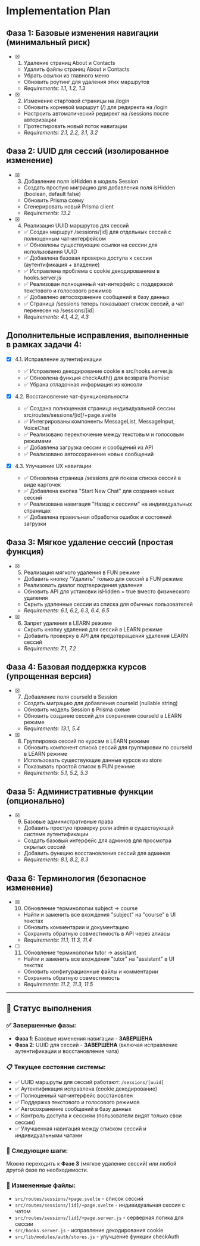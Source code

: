 # Implementation Plan

## Фаза 1: Базовые изменения навигации (минимальный риск)

- [x] 1. Удаление страниц About и Contacts
  - Удалить файлы страниц About и Contacts
  - Убрать ссылки из главного меню
  - Обновить роутинг для удаления этих маршрутов
  - _Requirements: 1.1, 1.2, 1.3_

- [x] 2. Изменение стартовой страницы на /login
  - Обновить корневой маршрут (/) для редиректа на /login
  - Настроить автоматический редирект на /sessions после авторизации
  - Протестировать новый поток навигации
  - _Requirements: 2.1, 2.2, 3.1, 3.2_

## Фаза 2: UUID для сессий (изолированное изменение)

- [x] 3. Добавление поля isHidden в модель Session
  - Создать простую миграцию для добавления поля isHidden (boolean, default false)
  - Обновить Prisma схему
  - Сгенерировать новый Prisma client
  - _Requirements: 13.2_

- [x] 4. Реализация UUID маршрутов для сессий
  - ✅ Создан маршрут /sessions/[id] для отдельных сессий с полноценным чат-интерфейсом
  - ✅ Обновлены существующие ссылки на сессии для использования UUID
  - ✅ Добавлена базовая проверка доступа к сессии (аутентификация + владение)
  - ✅ Исправлена проблема с cookie декодированием в hooks.server.js
  - ✅ Реализован полноценный чат-интерфейс с поддержкой текстового и голосового режимов
  - ✅ Добавлено автосохранение сообщений в базу данных
  - ✅ Страница /sessions теперь показывает список сессий, а чат перенесен на /sessions/[id]
  - _Requirements: 4.1, 4.2, 4.3_

## Дополнительные исправления, выполненные в рамках задачи 4:

- [x] 4.1. Исправление аутентификации
  - ✅ Исправлено декодирование cookie в src/hooks.server.js
  - ✅ Обновлена функция checkAuth() для возврата Promise
  - ✅ Убрана отладочная информация из консоли

- [x] 4.2. Восстановление чат-функциональности
  - ✅ Создана полноценная страница индивидуальной сессии src/routes/sessions/[id]/+page.svelte
  - ✅ Интегрированы компоненты MessageList, MessageInput, VoiceChat
  - ✅ Реализовано переключение между текстовым и голосовым режимами
  - ✅ Добавлена загрузка сессии и сообщений из API
  - ✅ Реализовано автосохранение новых сообщений

- [x] 4.3. Улучшение UX навигации
  - ✅ Обновлена страница /sessions для показа списка сессий в виде карточек
  - ✅ Добавлена кнопка "Start New Chat" для создания новых сессий
  - ✅ Реализована навигация "Назад к сессиям" на индивидуальных страницах
  - ✅ Добавлена правильная обработка ошибок и состояний загрузки

## Фаза 3: Мягкое удаление сессий (простая функция)

- [x] 5. Реализация мягкого удаления в FUN режиме
  - Добавить кнопку "Удалить" только для сессий в FUN режиме
  - Реализовать диалог подтверждения удаления
  - Обновить API для установки isHidden = true вместо физического удаления
  - Скрыть удаленные сессии из списка для обычных пользователей
  - _Requirements: 6.1, 6.2, 6.3, 6.4, 6.5_

- [x] 6. Запрет удаления в LEARN режиме
  - Скрыть кнопку удаления для сессий в LEARN режиме
  - Добавить проверку в API для предотвращения удаления LEARN сессий
  - _Requirements: 7.1, 7.2_

## Фаза 4: Базовая поддержка курсов (упрощенная версия)

- [x] 7. Добавление поля courseId в Session
  - Создать миграцию для добавления courseId (nullable string)
  - Обновить модель Session в Prisma схеме
  - Обновить создание сессий для сохранения courseId в LEARN режиме
  - _Requirements: 13.1, 5.4_

- [x] 8. Группировка сессий по курсам в LEARN режиме
  - Обновить компонент списка сессий для группировки по courseId в LEARN режиме
  - Использовать существующие данные курсов из store
  - Показывать простой список в FUN режиме
  - _Requirements: 5.1, 5.2, 5.3_

## Фаза 5: Административные функции (опционально)

- [x] 9. Базовые административные права
  - Добавить простую проверку роли admin в существующей системе аутентификации
  - Создать базовый интерфейс для админов для просмотра скрытых сессий
  - Добавить функцию восстановления сессий для админов
  - _Requirements: 8.1, 8.2, 8.3_

## Фаза 6: Терминология (безопасное изменение)

- [x] 10. Обновление терминологии subject → course
  - Найти и заменить все вхождения "subject" на "course" в UI текстах
  - Обновить комментарии и документацию
  - Сохранить обратную совместимость в API через алиасы
  - _Requirements: 11.1, 11.3, 11.4_

- [ ] 11. Обновление терминологии tutor → assistant
  - Найти и заменить все вхождения "tutor" на "assistant" в UI текстах
  - Обновить конфигурационные файлы и комментарии
  - Сохранить обратную совместимость
  - _Requirements: 11.2, 11.3, 11.5_

---

## 🎉 Статус выполнения

### ✅ Завершенные фазы:
- **Фаза 1**: Базовые изменения навигации - **ЗАВЕРШЕНА**
- **Фаза 2**: UUID для сессий - **ЗАВЕРШЕНА** (включая исправление аутентификации и восстановление чата)

### 📋 Текущее состояние системы:
- ✅ UUID маршруты для сессий работают: `/sessions/[uuid]`
- ✅ Аутентификация исправлена (cookie декодирование)
- ✅ Полноценный чат-интерфейс восстановлен
- ✅ Поддержка текстового и голосового режимов
- ✅ Автосохранение сообщений в базу данных
- ✅ Контроль доступа к сессиям (пользователи видят только свои сессии)
- ✅ Улучшенная навигация между списком сессий и индивидуальными чатами

### 🔄 Следующие шаги:
Можно переходить к **Фазе 3** (мягкое удаление сессий) или любой другой фазе по необходимости.

### 📁 Измененные файлы:
- `src/routes/sessions/+page.svelte` - список сессий
- `src/routes/sessions/[id]/+page.svelte` - индивидуальная сессия с чатом
- `src/routes/sessions/[id]/+page.server.js` - серверная логика для сессии
- `src/hooks.server.js` - исправление декодирования cookie
- `src/lib/modules/auth/stores.js` - улучшение функции checkAuth